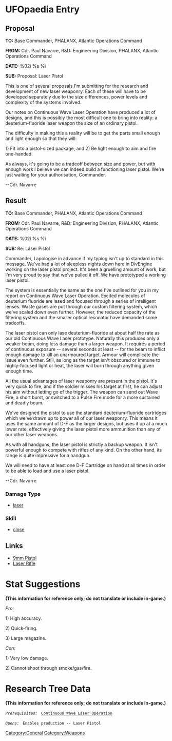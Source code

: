 # UFOpaedia Entry

## Proposal

**TO:** Base Commander, PHALANX, Atlantic Operations Command

**FROM:** Cdr. Paul Navarre, R&D: Engineering Division, PHALANX,
Atlantic Operations Command

**DATE:** %02i %s %i

**SUB:** Proposal: Laser Pistol

This is one of several proposals I'm submitting for the research and
development of new laser weaponry. Each of these will have to be
developed separately due to the size differences, power levels and
complexity of the systems involved.

Our notes on Continuous Wave Laser Operation have produced a lot of
designs, and this is possibly the most difficult one to bring into
reality: a deuterium-fluoride laser weapon the size of an ordinary
pistol.

The difficulty in making this a reality will be to get the parts small
enough and light enough so that they will:

1\) Fit into a pistol-sized package, and 2) Be light enough to aim and
fire one-handed.

As always, it's going to be a tradeoff between size and power, but with
enough work I believe we can indeed build a functioning laser pistol.
We're just waiting for your authorisation, Commander.

--Cdr. Navarre

## Result

**TO:** Base Commander, PHALANX, Atlantic Operations Command

**FROM:** Cdr. Paul Navarre, R&D: Engineering Division, PHALANX,
Atlantic Operations Command

**DATE:** %02i %s %i

**SUB:** Re: Laser Pistol

Commander, I apologise in advance if my typing isn't up to standard in
this message. We've had a lot of sleepless nights down here in DivEngine
working on the laser pistol project. It's been a gruelling amount of
work, but I'm very proud to say that we've pulled it off. We have
prototyped a working laser pistol.

The system is essentially the same as the one I've outlined for you in
my report on Continuous Wave Laser Operation. Excited molecules of
deuterium fluoride are lased and focused through a series of intelligent
lenses. Waste gases are put through our custom filtering system, which
we've scaled down even further. However, the reduced capacity of the
filtering system and the smaller optical resonator have demanded some
tradeoffs.

The laser pistol can only lase deuterium-fluoride at about half the rate
as our old Continuous Wave Laser prototype. Naturally this produces only
a weaker beam, doing less damage than a larger weapon. It requires a
period of continuous exposure -- several seconds at least -- for the
beam to inflict enough damage to kill an unarmoured target. Armour will
complicate the issue even further. Still, as long as the target isn't
obscured or immune to highly-focused light or heat, the laser will burn
through anything given enough time.

All the usual advantages of laser weaponry are present in the pistol.
It's very quick to fire, and if the soldier misses his target at first,
he can adjust his aim without letting go of the trigger. The weapon can
send out Wave Fire, a short burst, or switched to a Pulse Fire mode for
a more sustained and deadly beam.

We've designed the pistol to use the standard deuterium-fluoride
cartridges which we've drawn up to power all of our laser weaponry. This
means it uses the same amount of D-F as the larger designs, but uses it
up at a much lower rate, effectively giving the laser pistol more
ammunition than any of our other laser weapons.

As with all handguns, the laser pistol is strictly a backup weapon. It
isn't powerful enough to compete with rifles of any kind. On the other
hand, its range is quite impressive for a handgun.

We will need to have at least one D-F Cartridge on hand at all times in
order to be able to load and use a laser pistol.

--Cdr. Navarre

### Damage Type

- [laser](Damage/laser "wikilink")

### Skill

- [close](Skills/close "wikilink")

## Links

- [9mm Pistol](Equipment/Secondary_Weapons/9mm_Pistol "wikilink")
- [Laser Rifle](Equipment/Primary_Weapons/Laser_Rifle "wikilink")

# Stat Suggestions

**(This information for reference only; do not translate or include
in-game.)**

*Pro:*

1\) High accuracy.

2\) Quick-firing.

3\) Large magazine.

*Con:*

1\) Very low damage.

2\) Cannot shoot through smoke/gas/fire.

# Research Tree Data

**(This information for reference only; do not translate or include
in-game.)**

*`Prerequisites:`*
` `[`Continuous Wave Laser Operation`](Research/Continuous_Wave_Laser_Operation "wikilink")

*`Opens:`*
` Enables production -- Laser Pistol`

[Category:General](Category:General "wikilink")
[Category:Weapons](Category:Weapons "wikilink")